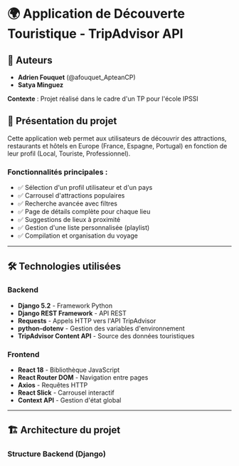 # 🌍 Application de Découverte Touristique - TripAdvisor API

## 👥 Auteurs
- **Adrien Fouquet** (@afouquet_ApteanCP)
- **Satya Minguez**

**Contexte** : Projet réalisé dans le cadre d'un TP pour l'école IPSSI

## 🎯 Présentation du projet

Cette application web permet aux utilisateurs de découvrir des attractions, restaurants et hôtels en Europe (France, Espagne, Portugal) en fonction de leur profil (Local, Touriste, Professionnel).

### Fonctionnalités principales :
- ✅ Sélection d'un profil utilisateur et d'un pays
- ✅ Carrousel d'attractions populaires
- ✅ Recherche avancée avec filtres
- ✅ Page de détails complète pour chaque lieu
- ✅ Suggestions de lieux à proximité
- ✅ Gestion d'une liste personnalisée (playlist)
- ✅ Compilation et organisation du voyage

---

## 🛠 Technologies utilisées

### Backend
- **Django 5.2** - Framework Python
- **Django REST Framework** - API REST
- **Requests** - Appels HTTP vers l'API TripAdvisor
- **python-dotenv** - Gestion des variables d'environnement
- **TripAdvisor Content API** - Source des données touristiques

### Frontend
- **React 18** - Bibliothèque JavaScript
- **React Router DOM** - Navigation entre pages
- **Axios** - Requêtes HTTP
- **React Slick** - Carrousel interactif
- **Context API** - Gestion d'état global

---

## 🏗 Architecture du projet

### Structure Backend (Django)
